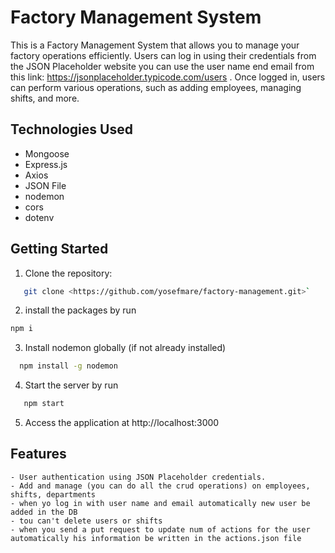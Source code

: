 # Factory Management System

This is a Factory Management System that allows you to manage your factory operations efficiently. Users can log in using their credentials from the JSON Placeholder website you can use the user name end email from this link: https://jsonplaceholder.typicode.com/users . Once logged in, users can perform various operations, such as adding employees, managing shifts, and more.




## Technologies Used

- Mongoose
- Express.js
- Axios
- JSON File
- nodemon
- cors
- dotenv

## Getting Started

1. Clone the repository:

``` bash
   git clone <https://github.com/yosefmare/factory-management.git>`
```

2. install the packages by run

```bash
npm i
```

   3. Install nodemon globally (if not already installed)

 ``` bash
   npm install -g nodemon
   ```

   4. Start the server by run
``` bash
   npm start
   ```

   5. Access the application at http://localhost:3000

   ## Features
    - User authentication using JSON Placeholder credentials.
    - Add and manage (you can do all the crud operations) on employees, shifts, departments
    - when yo log in with user name and email automatically new user be added in the DB
    - tou can't delete users or shifts
    - when you send a put request to update num of actions for the user automatically his information be written in the actions.json file


